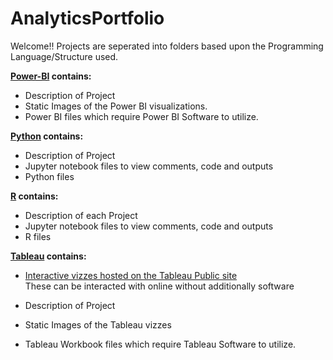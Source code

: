 # AnalyticsPortfolio
Welcome!! 
Projects are seperated into folders based upon the Programming Language/Structure used.

**[Power-BI](PowerBI) contains:**
  - Description of Project
  - Static Images of the Power BI visualizations.
  - Power BI files which require Power BI Software to utilize.

  
**[Python](Python) contains:**
- Description of Project
- Jupyter notebook files to view comments, code and outputs
- Python files

  
**[R](R) contains:**
  - Description of each Project
  - Jupyter notebook files to view comments, code and outputs
  - R files


**[Tableau](Tableau) contains:** 
  - [Interactive vizzes hosted on the Tableau Public site](https://public.tableau.com/app/profile/paul.garceau/vizzes)  
  These can be interacted with online without additionally software

  - Description of Project
  - Static Images of the Tableau vizzes
  - Tableau Workbook files which require Tableau Software to utilize.


